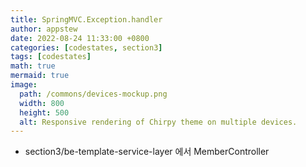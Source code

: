 ```yaml
---
title: SpringMVC.Exception.handler
author: appstew
date: 2022-08-24 11:33:00 +0800
categories: [codestates, section3]
tags: [codestates]
math: true
mermaid: true
image:
  path: /commons/devices-mockup.png
  width: 800
  height: 500
  alt: Responsive rendering of Chirpy theme on multiple devices.
---
```


- section3/be-template-service-layer 에서 MemberController 

